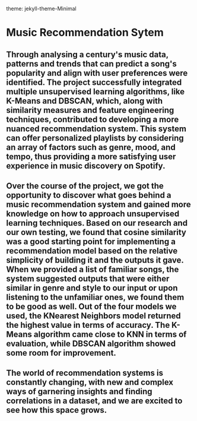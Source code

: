 theme: jekyll-theme-Minimal

# Music Recommendation Sytem

## Through analysing a century's music data, patterns and trends that can predict a song's popularity and align with user preferences were identified. The project successfully integrated multiple unsupervised learning algorithms, like K-Means and DBSCAN, which, along with similarity measures and feature engineering techniques, contributed to developing a more nuanced recommendation system. This system can offer personalized playlists by considering an array of factors such as genre, mood, and tempo, thus providing a more satisfying user experience in music discovery on Spotify. 

## Over the course of the project, we got the opportunity to discover what goes behind a music recommendation system and gained more knowledge on how to approach unsupervised learning techniques. Based on our research and our own testing, we found that cosine similarity was a good starting point for implementing a recommendation model based on the relative simplicity of building it and the outputs it gave. When we provided a list of familiar songs, the system suggested outputs that were either similar in genre and style to our input or upon listening to the unfamiliar ones, we found them to be good as well. Out of the four models we used, the KNearest Neighbors model returned the highest value in terms of accuracy. The K-Means algorithm came close to KNN in terms of evaluation, while DBSCAN algorithm showed some room for improvement. 

## The world of recommendation systems is constantly changing, with new and complex ways of garnering insights and finding correlations in a dataset, and we are excited to see how this space grows.

